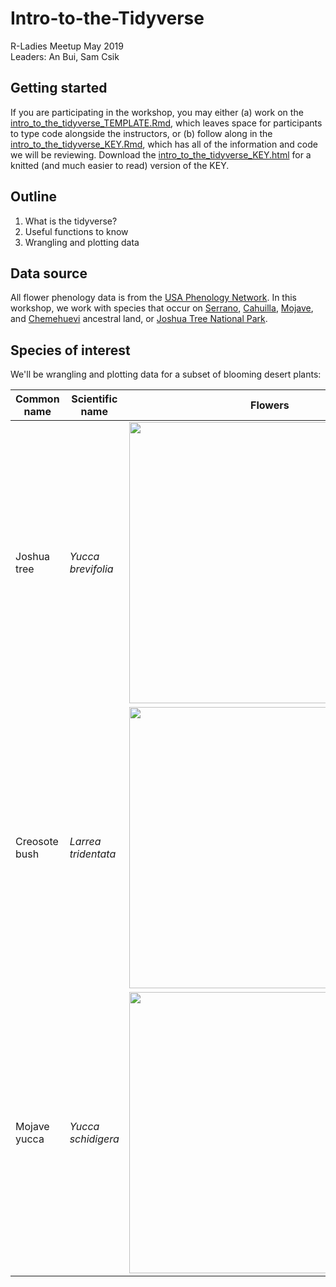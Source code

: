 # Intro-to-the-Tidyverse
R-Ladies Meetup May 2019  
Leaders: An Bui, Sam Csik

## Getting started
If you are participating in the workshop, you may either (a) work on the [intro_to_the_tidyverse_TEMPLATE.Rmd](https://github.com/samanthacsik/Intro-to-the-Tidyverse/blob/master/intro_to_the_tidyverse_TEMPLATE.Rmd), which leaves space for participants to type code alongside the instructors, or (b) follow along in the [intro_to_the_tidyverse_KEY.Rmd](https://github.com/samanthacsik/Intro-to-the-Tidyverse/blob/master/intro_to_the_tidyverse_KEY.Rmd), which has all of the information and code we will be reviewing. Download the [intro_to_the_tidyverse_KEY.html](https://github.com/samanthacsik/Intro-to-the-Tidyverse/blob/master/intro_to_the_tidyverse_KEY.html) for a knitted (and much easier to read) version of the KEY.

## Outline
1. What is the tidyverse?
2. Useful functions to know
3. Wrangling and plotting data

## Data source
All flower phenology data is from the [USA Phenology Network](https://www.usanpn.org/usa-national-phenology-network). In this workshop, we work with species that occur on [Serrano](https://www.sanmanuel-nsn.gov/Culture/Cultural-Overview), [Cahuilla](http://www.aguacaliente.org/content/History%20and%20Culture/), [Mojave](https://www.fortmojaveindiantribe.com/), and [Chemehuevi](http://www.chemehuevi.net/history-culture/) ancestral land, or [Joshua Tree National Park](https://www.nps.gov/jotr/index.htm).

## Species of interest
We'll be wrangling and plotting data for a subset of blooming desert plants:

|     Common name     |      Scientific name      |                     Flowers                        |
|---------------------|---------------------------|----------------------------------------------------| 
|     Joshua tree     |     *Yucca brevifolia*    |<img src = "media/joshua_tree.jpg" width = "450" align = "center"/>  |
|    Creosote bush    |    *Larrea tridentata*    |<img src = "media/creosote_bush.jpeg" width = "450" align = "center"/>|
|     Mojave yucca    |     *Yucca schidigera*    |<img src = "media/mojave_yucca.jpg" width = "450" align = "center"/> |

